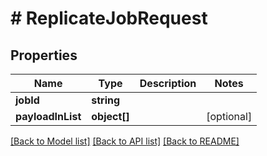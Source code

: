 # # ReplicateJobRequest

## Properties

Name | Type | Description | Notes
------------ | ------------- | ------------- | -------------
**jobId** | **string** |  |
**payloadInList** | **object[]** |  | [optional]

[[Back to Model list]](../../README.md#models) [[Back to API list]](../../README.md#endpoints) [[Back to README]](../../README.md)
